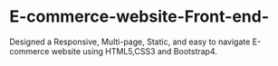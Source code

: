 # E-commerce-website-Front-end-
Designed a Responsive, Multi-page, Static, and easy to navigate  E-commerce website using HTML5,CSS3 and Bootstrap4. 
